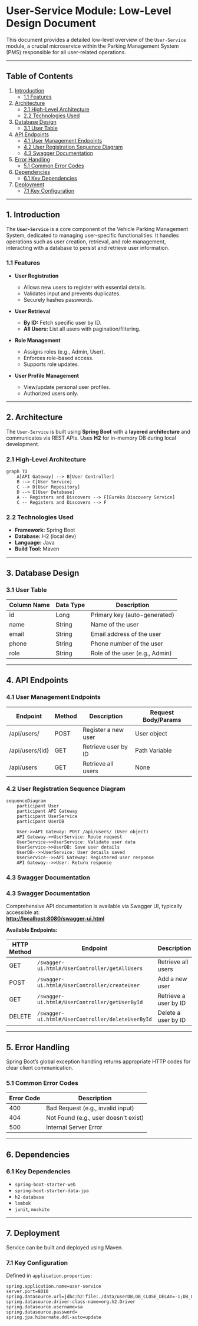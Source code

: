 # User-Service Module: Low-Level Design Document

This document provides a detailed low-level overview of the `User-Service` module, a crucial microservice within the Parking Management System (PMS) responsible for all user-related operations.

---

## Table of Contents
1. [Introduction](#1-introduction)  
    * [1.1 Features](#11-features)  
2. [Architecture](#2-architecture)  
    * [2.1 High-Level Architecture](#21-high-level-architecture)  
    * [2.2 Technologies Used](#22-technologies-used)  
3. [Database Design](#3-database-design)  
    * [3.1 User Table](#31-user-table)  
4. [API Endpoints](#4-api-endpoints)  
    * [4.1 User Management Endpoints](#41-user-management-endpoints)  
    * [4.2 User Registration Sequence Diagram](#42-user-registration-sequence-diagram)  
    * [4.3 Swagger Documentation](#43-swagger-documentation)  
5. [Error Handling](#5-error-handling)  
    * [5.1 Common Error Codes](#51-common-error-codes)  
6. [Dependencies](#6-dependencies)  
    * [6.1 Key Dependencies](#61-key-dependencies)  
7. [Deployment](#7-deployment)  
    * [7.1 Key Configuration](#71-key-configuration)  

---

## 1. Introduction

The **`User-Service`** is a core component of the Vehicle Parking Management System, dedicated to managing user-specific functionalities. It handles operations such as user creation, retrieval, and role management, interacting with a database to persist and retrieve user information.

### 1.1 Features

- **User Registration**  
    - Allows new users to register with essential details.  
    - Validates input and prevents duplicates.  
    - Securely hashes passwords.

- **User Retrieval**  
    - **By ID:** Fetch specific user by ID.  
    - **All Users:** List all users with pagination/filtering.

- **Role Management**  
    - Assigns roles (e.g., Admin, User).  
    - Enforces role-based access.  
    - Supports role updates.

- **User Profile Management**  
    - View/update personal user profiles.  
    - Authorized users only.

---

## 2. Architecture

The `User-Service` is built using **Spring Boot** with a **layered architecture** and communicates via REST APIs. Uses **H2** for in-memory DB during local development.

### 2.1 High-Level Architecture

```mermaid
graph TD
    A[API Gateway] --> B[User Controller]
    B --> C[User Service]
    C --> D[User Repository]
    D --> E[User Database]
    A -- Registers and Discovers --> F[Eureka Discovery Service]
    C -- Registers and Discovers --> F
```

### 2.2 Technologies Used

- **Framework:** Spring Boot  
- **Database:** H2 (local dev)  
- **Language:** Java  
- **Build Tool:** Maven  

---

## 3. Database Design

### 3.1 User Table

| Column Name | Data Type | Description                    |
|-------------|-----------|--------------------------------|
| id          | Long      | Primary key (auto-generated)   |
| name        | String    | Name of the user               |
| email       | String    | Email address of the user      |
| phone       | String    | Phone number of the user       |
| role        | String    | Role of the user (e.g., Admin) |

---

## 4. API Endpoints

### 4.1 User Management Endpoints

| Endpoint           | Method | Description             | Request Body/Params |
|--------------------|--------|-------------------------|---------------------|
| /api/users/        | POST   | Register a new user     | User object         |
| /api/users/{id}    | GET    | Retrieve user by ID     | Path Variable       |
| /api/users         | GET    | Retrieve all users      | None                |

### 4.2 User Registration Sequence Diagram

```mermaid
sequenceDiagram
    participant User
    participant API Gateway
    participant UserService
    participant UserDB

    User->>API Gateway: POST /api/users/ (User object)
    API Gateway->>UserService: Route request
    UserService->>UserService: Validate user data
    UserService->>UserDB: Save user details
    UserDB-->>UserService: User details saved
    UserService-->>API Gateway: Registered user response
    API Gateway-->>User: Return response
```

### 4.3 Swagger Documentation

### 4.3 Swagger Documentation

Comprehensive API documentation is available via Swagger UI, typically accessible at:  
[**http://localhost:8080/swagger-ui.html**](http://localhost:8080/swagger-ui.html)

**Available Endpoints:**

| HTTP Method | Endpoint | Description |
|-------------|----------|-------------|
| GET         | `/swagger-ui.html#/UserController/getAllUsers` | Retrieve all users |
| POST        | `/swagger-ui.html#/UserController/createUser`  | Add a new user |
| GET         | `/swagger-ui.html#/UserController/getUserById` | Retrieve a user by ID |
| DELETE      | `/swagger-ui.html#/UserController/deleteUserById` | Delete a user by ID |


---

## 5. Error Handling

Spring Boot’s global exception handling returns appropriate HTTP codes for clear client communication.

### 5.1 Common Error Codes

| Error Code | Description                             |
|------------|-----------------------------------------|
| 400        | Bad Request (e.g., invalid input)        |
| 404        | Not Found (e.g., user doesn't exist)     |
| 500        | Internal Server Error                    |

---

## 6. Dependencies

### 6.1 Key Dependencies

- `spring-boot-starter-web`  
- `spring-boot-starter-data-jpa`  
- `h2-database`  
- `lombok`  
- `junit`, `mockito`

---

## 7. Deployment

Service can be built and deployed using Maven.

### 7.1 Key Configuration

Defined in `application.properties`:

```properties
spring.application.name=user-service
server.port=8010
spring.datasource.url=jdbc:h2:file:./data/userDB;DB_CLOSE_DELAY=-1;DB_CLOSE_ON_EXIT=FALSE
spring.datasource.driver-class-name=org.h2.Driver
spring.datasource.username=sa
spring.datasource.password=
spring.jpa.hibernate.ddl-auto=update
```
